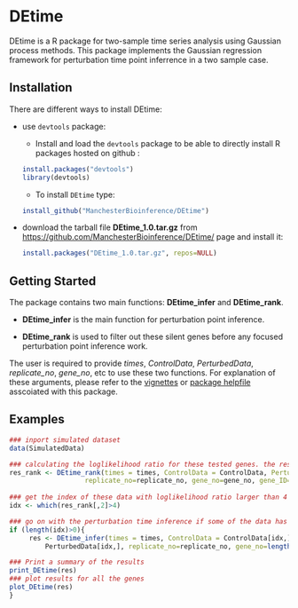 # DEtime
DEtime is a R package for two-sample time series analysis using Gaussian process methods. 
This package implements the Gaussian regression framework for perturbation time point inferrence in a two sample case. 

## Installation

There are different ways to install DEtime:
* use `devtools` package: 
  + Install and load the `devtools` package to be able to directly install R packages hosted on github :

   ```R
   install.packages("devtools")
   library(devtools)
   ```
  + To install `DEtime` type:

   ```R
   install_github("ManchesterBioinference/DEtime")
   ```

* download the tarball file **DEtime_1.0.tar.gz** from https://github.com/ManchesterBioinference/DEtime/ page and install it:

   ```R
   install.packages("DEtime_1.0.tar.gz", repos=NULL)
   ```

## Getting Started
The package contains two main functions: **DEtime_infer** and **DEtime_rank**. 

* **DEtime_infer** is the main function for perturbation point inference.

* **DEtime_rank** is used to filter out these silent genes before any focused perturbation point inference work. 

The user is required to provide _times_, _ControlData_, _PerturbedData_, _replicate_no_, _gene_no_, etc to use
these two functions. For explanation of these arguments, please refer to the 
[vignettes](https://github.com/ManchesterBioinference/DEtime/vignettes/vignettes.pdf) or 
[package helpfile](https://github.com/ManchesterBioinference/DEtime/man/DEtime.Rd) asscoiated with this package.

## Examples

```R
### inport simulated dataset
data(SimulatedData)

### calculating the loglikelihood ratio for these tested genes. the result is saved into DEtime_rank.txt
res_rank <- DEtime_rank(times = times, ControlData = ControlData, PerturbedData=PerturbedData,
                   replicate_no=replicate_no, gene_no=gene_no, gene_ID=gene_ID, savefile=TRUE)
 
### get the index of these data with loglikelihood ratio larger than 4
idx <- which(res_rank[,2]>4)

### go on with the perturbation time inference if some of the data has passed the threshould test 
if (length(idx)>0){
     res <- DEtime_infer(times = times, ControlData = ControlData[idx,], PerturbedData=
         PerturbedData[idx,], replicate_no=replicate_no, gene_no=length(idx),times_test=times, gene_ID=gene_ID[idx])

### Print a summary of the results
print_DEtime(res)
### plot results for all the genes
plot_DEtime(res)
}
```
